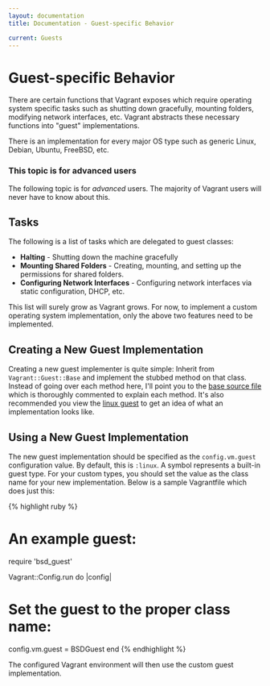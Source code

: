 ```yaml
---
layout: documentation
title: Documentation - Guest-specific Behavior

current: Guests
---
```

# Guest-specific Behavior

There are certain functions that Vagrant exposes which require operating system
specific tasks such as shutting down gracefully, mounting folders, modifying network
interfaces, etc. Vagrant abstracts these necessary functions into "guest"
implementations.

There is an implementation for every major OS type such as generic Linux, Debian,
Ubuntu, FreeBSD, etc.

<div class="alert alert-block alert-notice">
  <h3>This topic is for advanced users</h3>
  <p>
    The following topic is for <em>advanced</em> users. The majority of Vagrant users
    will never have to know about this.
  </p>
</div>

## Tasks

The following is a list of tasks which are delegated to guest classes:

* **Halting** - Shutting down the machine gracefully
* **Mounting Shared Folders** - Creating, mounting, and setting up the permissions
  for shared folders.
* **Configuring Network Interfaces** - Configuring network interfaces via static
  configuration, DHCP, etc.

This list will surely grow as Vagrant grows. For now, to implement a custom operating
system implementation, only the above two features need to be implemented.

## Creating a New Guest Implementation

Creating a new guest implementer is quite simple: Inherit from `Vagrant::Guest::Base`
and implement the stubbed method on that class. Instead of going over each method here,
I'll point you to the [base source file](http://github.com/mitchellh/vagrant/blob/master/lib/vagrant/guest/base.rb)
which is thoroughly commented to explain each method. It's also recommended you view the
[linux guest](http://github.com/mitchellh/vagrant/blob/master/lib/vagrant/guest/linux.rb)
to get an idea of what an implementation looks like.

## Using a New Guest Implementation

The new guest implementation should be specified as the `config.vm.guest` configuration
value. By default, this is `:linux`. A symbol represents a built-in guest type. For
your custom types, you should set the value as the class name for your new implementation.
Below is a sample Vagrantfile which does just this:

{% highlight ruby %}
# An example guest:
require 'bsd_guest'

Vagrant::Config.run do |config|
  # Set the guest to the proper class name:
  config.vm.guest = BSDGuest
end
{% endhighlight %}

The configured Vagrant environment will then use the custom guest implementation.
